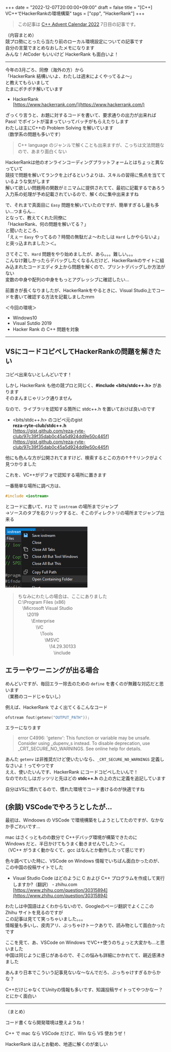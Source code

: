 +++
date = "2022-12-07T20:00:00+09:00"
draft = false
title = "[C++] VC++でHackerRankの環境構築"
tags = ["cpp", "HackerRank"]
+++

> この記事は [C++ Advent Calendar 2022](https://qiita.com/advent-calendar/2022/cxx) 7日目の記事です。

（内容まとめ）  
競プロ勢にとったら当たり前のローカル環境設定についての記事です  
自分の言葉でまとめなおしたメモになります  
みんな！AtCoder もいいけど HackerRank も面白いよ！

---

今年の3月ごろ、同僚（海外の方）から  
「HackerRank 結構いいよ、わたしは週末によくやってるよ～」  
と教えてもらいまして  
たまにポチポチ解いています

- HackerRank  
[https://www.hackerrank.com/](https://www.hackerrank.com/)

ざっくり言うと、お題に対するコードを書いて、要求通りの出力が出来れば Pass! でポイントが溜まっていってバッチがもらえたりします  
わたしは主にC++の Problem Solving を解いています  
（数学系の問題も多いです）

> C++ language のジャンルで解くことも出来ますが、こっちは文法問題なので、あまり面白くない

HackerRankは他のオンラインコーディングプラットフォームとはちょっと異なっていて  
競技で問題を解いてランクを上げるというよりは、スキルの習得に焦点を当てているような気がします  
解いて欲しい問題用の関数がミニマムに提供されてて、最初に記載するであろう入力系の処理が予め記載されているので、解くのに集中出来ますね

で、それまで真面目に `Easy` 問題を解いていたのですが、簡単すぎるし量も多い…つまらん…  
となって、教えてくれた同僚に  
「HackerRank、何の問題を解いてる？」  
と聞いたところ、  
「えぇー `Easy` やってるの？時間の無駄だよ～わたしは `Hard` しかやらないよ」  
と突っ込まれました＞＜。

さてそこで、`Hard` 問題をやり始めましたが、あら。。。難しい。。。  
こんなけ難しかったらデバッグしたくなるんだけど、HackerRankのサイトに組み込まれたコードエディタ上から問題を解くので、プリントデバッグしか方法がない  
変数の中身や配列の中身をもっとアグレッシブに確認したい…

前置きが長くなりましたが、HackerRankをやるときに、Visual Studio上でコードを書いて確認する方法を記載しましたｍｍ

＜今回の環境＞

- Windows10
- Visual Sutdio 2019
- Hacker Rank の C++ 問題を対象

---

## VSにコードコピペしてHackerRankの問題を解きたい

コピペ出来ないとしんどいです！

しかし HackerRank も他の競プロと同じく、**#include <bits/stdc++.h>** があります  
そのまんまじゃリンク通りません

なので、ライブラリを認知する箇所に stdc++.h を置いておけば良いのです

- <bits/stdc++.h> のコピペ元のgist  
**reza-ryte-club/stdc++.h**  
[https://gist.github.com/reza-ryte-club/97c39f35dab0c45a5d924dd9e50c445f](https://gist.github.com/reza-ryte-club/97c39f35dab0c45a5d924dd9e50c445f)

他にも色んな方が公開されてますけど、検索するとこの方の↑↑↑リンクがよく見つかりました

これを、VC++がデフォで認知する場所に置きます

一番簡単な場所に調べ方は、

```cpp
#include <iostream>
```

とコードに書いて、`F12` で `iostream` の場所までジャンプ  
→ソースのタブを右クリックすると、そこのディレクトリの場所までジャンプ出来る

![](/pic/How-to-develop-HackerRank-for-VSCode_00.png)

> ちなみにわたしの場合は、ここにありました  
C:\Program Files (x86)  
　\Microsoft Visual Studio  
　　\2019  
　　　\Enterprise  
　　　　\VC  
　　　　　\Tools  
　　　　　　\MSVC  
　　　　　　　\14.29.30133  
　　　　　　　　\include

## エラーやワーニングが出る場合

めんどいですが、毎回エラー除去のための `define` を書くのが無難な対応だと思います  
（業務のコードじゃないし）

例えば、HackerRank でよく出てくるこんなコード

```cpp
ofstream fout(getenv("OUTPUT_PATH"));
```

エラーになります

> error C4996: 'getenv': This function or variable may be unsafe. Consider using _dupenv_s instead. To disable deprecation, use _CRT_SECURE_NO_WARNINGS. See online help for details.

あんた `getenv` は非推奨だけど使いたいなら、`_CRT_SECURE_NO_WARNINGS` 定義しなさいよ！ってやつです  
ええ、使いたいんです、HackerRank にコードコピペしたいんで！  
なのでわたしはガッツリと先ほどの **stdc++.h** の上の方に定義を追記しています

自分はVSに慣れてるので、慣れた環境でコード書けるのが快適ですね


## (余談) VSCodeでやろうとしたが…

最初は、Windoows の VSCode で環境構築をしようとしてたのですが、なかなか手ごわいです…

mac はさくっとものの数分で C++デバッグ環境が構築できたのに  
Windows だと、半日かけてもうまく動きませんでした＞＜。  
（VC++ がうまく動かなくて、gcc はなんとか動作したって感じです）

色々調べていた時に、VSCode on Windows 情報でいちばん面白かったのが、この中国の投稿サイトでした

- Visual Studio Code はどのように C および C++ プログラムを作成して実行しますか?（翻訳） - zhihu.com  
[https://www.zhihu.com/question/30315894](https://www.zhihu.com/question/30315894)

わたしは中国語はよくわからないので、Googleのページ翻訳でよくここの Zhihu サイトを見るのですが  
この記事は見てて笑っちゃいました。。。  
情報量も多いし、皮肉アリ、ぶっちゃけトークありで、読み物として面白かったです

ここを見て、あ、VSCode on Windows でVC++使うのちょっと大変かも…と思いました  
中国は同じように感じがあるので、そこの悩みも詳細にかかれてて、親近感沸きました

あんまり日本でこういう記事見ないな～なんでだろ、ぶっちゃけすぎるからかな？

C++だけじゃなくてUnityの情報も多いです、知識投稿サイトってやつかなー？とにかく面白い

---

（まとめ）

コード書くなら開発環境は整えようね！

C++ で mac なら VSCode だけど、Win なら VS 使おうぜ！

HackerRank ほんとお勧め、地道に解くのが楽しい